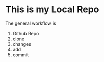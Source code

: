 # This is my Local Repo

The general workflow is 
1. Github Repo
2. clone
3. changes
4. add
5. commit